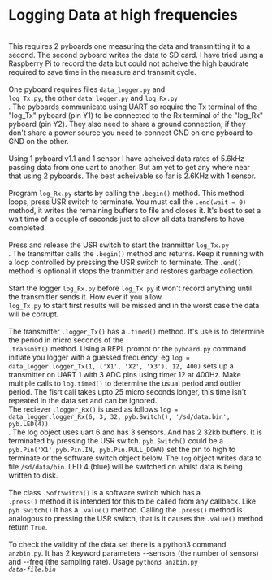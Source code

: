 <h1>Logging Data at high frequencies</h1>
</br>
This requires 2 pyboards one measuring the data and transmitting it to a
second. The second pyboard writes the data to SD card. I have tried using a
Raspberry Pi to record the data but could not acheive the high baudrate
required to save time in the measure and transmit cycle.
</br>
</br>
One pyboard requires files <code>data_logger.py</code> and <code>
log_Tx.py</code>, the other <code>data_logger.py</code> and <code>log_Rx.py
</code>.  The pyboards communicate using UART so require the Tx terminal of
the "log_Tx" pyboard (pin Y1) to be connected to the Rx terminal of the
"log_Rx" pyboard (pin Y2). They also need to share a ground connection, if
they don't share a power source you need to connect GND on one pyboard to GND
on the other.
</br>
</br>
Using 1 pyboard v1.1 and 1 sensor I have acheived data rates of 5.6kHz passing
data from one uart to another. But am yet to get any where near that using 2
pyboards. The best acheivable so far is 2.6KHz with 1 sensor.
</br>
</br>
Program <code>log_Rx.py</code> starts by calling the <code>.begin()</code>
method. This method loops, press USR switch to terminate. You must call the
<code>.end(wait = 0)</code> method, it writes the remaining buffers to file and
closes it. It's best to set a wait time of a couple of seconds just to allow
all data transfers to have completed.
</br>
</br>
Press and release the USR switch to start the tranmitter <code>log_Tx.py
</code>. The transmitter calls the <code>.begin()</code> method and returns.
Keep it running with a loop controlled by pressing the USR switch to
terminate. The <code>.end()</code> method is optional it stops the tranmitter
and restores garbage collection.
</br>
</br>
Start the logger <code>log_Rx.py</code> before <code>log_Tx.py</code> it won't
record anything until the transmitter sends it. How ever if you allow <code>
log_Tx.py</code> to start first results will be missed and in the worst case
the data will be corrupt.
</br>
</br>
The transmitter <code>.logger_Tx()</code> has a <code>.timed()</code> method.
It's use is to determine the period in micro seconds of the  <code>
.transmit()</code> method. Using a REPL prompt or the <code>pyboard.py</code>
command initiate you logger with a guessed frequency. eg <code>log =
data_logger.logger_Tx(1, ('X1', 'X2', 'X3'), 12, 400)</code> sets up a
transmitter on UART 1 with 3 ADC pins using timer 12 at 400Hz. Make multiple
calls to <code>log.timed()</code> to determine the usual period and outlier
period. The fisrt call takes upto 25 micro seconds longer, this time isn't
repeated in the data set and can be ignored.
</br>
The reciever <code>.logger_Rx()</code> is used as follows <code>log =
data_logger.logger_Rx(6, 3, 32, pyb.Switch(), '/sd/data.bin', pyb.LED(4))
</code>. The log object uses uart 6 and has 3 sensors. And has 2 32kb buffers.
It is terminated  by pressing the USR switch. <code>pyb.Switch()</code> could
be a <code>pyb.Pin('X1',pyb.Pin.IN, pyb.Pin.PULL_DOWN)</code> set the pin to
high to terminate or the software switch object below. The <code>log</code>
object writes data to file <code>/sd/data/bin</code>. LED 4 (blue) will be
switched on whilst data is being written to disk.
</br>
</br>
The class <code>.SoftSwitch()</code> is a software switch which has a <code>
.press()</code> method it is intended for this to be called from any
callback. Like <code>pyb.Switch()</code> it has a <code>.value()</code>
method. Calling the <code>.press()</code> method is analogous to pressing
the USR switch, that is it causes the <code>.value()</code> method return
<code>True</code>.
</br>
</br>
To check the validity of the data set there is a python3 command <code>
anzbin.py</code>. It has 2 keyword parameters --sensors (the number of
sensors) and --freq (the sampling rate). Usage <code>python3 anzbin.py <i>
data-file.bin</i></code>